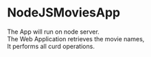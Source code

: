 # NodeJSMoviesApp
The App will run on node server.<br>
The Web Application retrieves the movie names,<br>
It performs all curd operations.<br>
